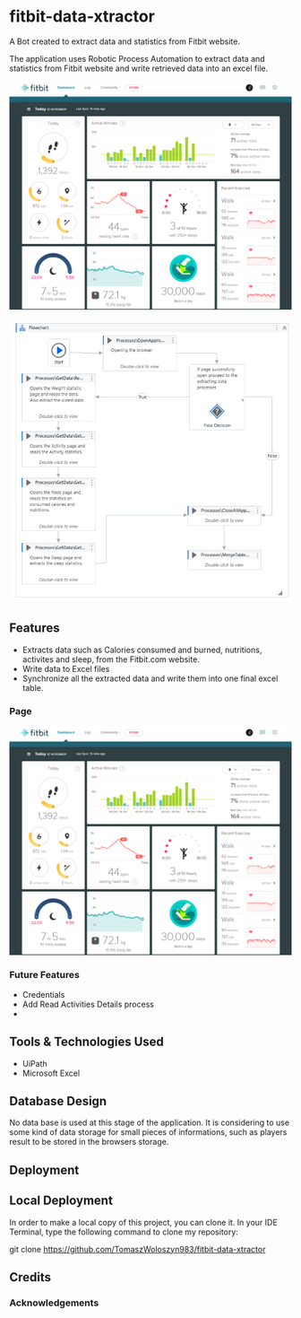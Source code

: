# fitbit-data-xtractor
A Bot created to extract data and statistics from Fitbit website.

The  application uses Robotic Process Automation to extract data and statistics from Fitbit website and write retrieved data into an excel file.



![AmIResponsive](documentation/images/fitbit_dashboard.png)


![AmIResponsive](documentation/images/flowchart.png)

## Features

- Extracts data such as Calories consumed and burned, nutritions, activites and sleep, from the Fitbit.com website.
- Write data to Excel files
- Synchronize all the extracted data and write them into one final excel table.

### Page

![BackgroundImage](documentation/images/fitbit_dashboard.png)



### Future Features

- Credentials
- Add Read Activities Details process
- 


## Tools & Technologies Used

- UiPath
- Microsoft Excel


## Database Design

No data base is used at this stage of the application. It is considering to use some kind of data storage for small pieces of informations, such as players result to be stored in the browsers storage.


## Deployment


## Local Deployment
In order to make a local copy of this project, you can clone it. In your IDE Terminal, type the following command to clone my repository:

git clone https://github.com/TomaszWoloszyn983/fitbit-data-xtractor

## Credits


### Acknowledgements
